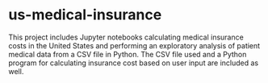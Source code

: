 # us-medical-insurance
This project includes Jupyter notebooks calculating medical insurance costs in the United States and performing an exploratory analysis of patient medical data from a CSV file in Python. The CSV file used and a Python program for calculating insurance cost based on user input are included as well.
